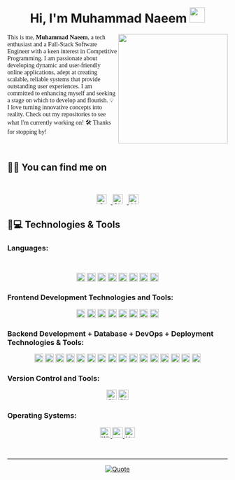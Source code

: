 <h1 align="center">Hi, I'm Muhammad Naeem <img src="https://media.giphy.com/media/hvRJCLFzcasrR4ia7z/giphy.gif" width="35"></h1>
<img align="right" src="https://github.com/7oSkaaa/7oSkaaa/blob/main/Images/Right_Side.gif?raw=true" width="250px">


<meta charset="UTF-8">
    <p style="font-family: 'italic_font';">
    This is me, <strong>Muhammad Naeem</strong>, a tech enthusiast and a Full-Stack Software Engineer with a keen interest in Competitive Programming. I am passionate about developing dynamic and user-friendly online applications, adept at creating scalable, reliable systems that provide outstanding user experiences. I am committed to enhancing myself and seeking a stage on which to develop and flourish. 💡 I love turning innovative concepts into reality. Check out my repositories to see what I'm currently working on! 🛠️ Thanks for stopping by! 👨‍💻
</p>
<br>



## 🤝🏻 You can find me on
<br>
<p align="center">
  <a href="mailto:mnaeem3278@gmail.com">
    <img src="https://img.shields.io/badge/gmail-%23EA4335.svg?style=plastic&logo=gmail&logoColor=white" alt="Gmail" height="23" style="margin-right: 10px;"/>
  </a>
  <a href="https://github.com/mn-coding-cop">
    <img src="https://img.shields.io/badge/github-%23181717.svg?style=plastic&logo=github&logoColor=white" alt="GitHub" height="23" style="margin-right: 10px;"/>
  </a>
  <a href="https://www.linkedin.com/in/mnaeems/">
    <img src="https://img.shields.io/badge/linkedin-%230A66C2.svg?style=plastic&logo=linkedin&logoColor=white" alt="LinkedIn" height="23"/>
  </a>
</p>


## 🚀💻 Technologies & Tools



### Languages:
<br>
<p align="center">
	<img src="https://img.shields.io/badge/python-%233776AB.svg?style=plastic&logo=python&logoColor=white" alt="Python" height="20"/>
	<img src="https://img.shields.io/badge/java-%23007396.svg?style=plastic&logo=java&logoColor=white" alt="Java" height="20"/>
	<img src="https://img.shields.io/badge/javascript-%23F7DF1E.svg?style=plastic&logo=javascript&logoColor=white" alt="JavaScript" height="20"/>
	<img src="https://img.shields.io/badge/sql-%230075A8.svg?style=plastic&logo=sqlite&logoColor=white" alt="SQL" height="20"/>
	<img src="https://img.shields.io/badge/php-%23777BB4.svg?style=plastic&logo=php&logoColor=white" alt="PHP" height="20"/>
	<img src="https://img.shields.io/badge/ruby-%23CC342D.svg?style=plastic&logo=ruby&logoColor=white" alt="Ruby" height="20"/>
	<img src="https://img.shields.io/badge/Rails-%23CC0000.svg?style=plastic&logo=ruby-on-rails&logoColor=white" alt="Rails" height="20"/>
  	<img src="https://img.shields.io/badge/Node.js-%23339933.svg?style=plastic&logo=node.js&logoColor=white" alt="Node.js" height="20"/>
</p>
  </a>

### Frontend Development Technologies and Tools:

<p align="center">
  <img src="https://img.shields.io/badge/ReactJS-%2361DAFB.svg?style=plastic&logo=react&logoColor=white" alt="ReactJS" height="20"/>
  <img src="https://img.shields.io/badge/Redux-%23764ABC.svg?style=plastic&logo=redux&logoColor=white" alt="Redux" height="20"/>
  <img src="https://img.shields.io/badge/Tailwind CSS-%231a202c.svg?style=plastic&logo=tailwind-css&logoColor=white" alt="Tailwind CSS" height="20"/>
  <img src="https://img.shields.io/badge/Material UI-%230081CB.svg?style=plastic&logo=material-ui&logoColor=white" alt="Material UI" height="20"/>
  <img src="https://img.shields.io/badge/Bootstrap-%237952B3.svg?style=plastic&logo=bootstrap&logoColor=white" alt="Bootstrap" height="20"/>
  <img src="https://img.shields.io/badge/Figma-%23F24E1E.svg?style=plastic&logo=figma&logoColor=white" alt="Figma" height="20"/>
  <img src="https://img.shields.io/badge/AngularJS-%23DD1B16.svg?style=plastic&logo=angularjs&logoColor=white" alt="AngularJS" height="20"/>
  <img src="https://img.shields.io/badge/Vue.js-%234FC08D.svg?style=plastic&logo=vue.js&logoColor=white" alt="Vue.js" height="20"/>
</p>

### Backend Development + Database + DevOps + Deployment Technologies & Tools:
<p align="center">
  <img src="https://img.shields.io/badge/Rails-%23CC0000.svg?style=plastic&logo=ruby-on-rails&logoColor=white" alt="Rails" height="20"/>
  <img src="https://img.shields.io/badge/Node.js-%23339933.svg?style=plastic&logo=node.js&logoColor=white" alt="Node.js" height="20"/>
  <img src="https://img.shields.io/badge/Heroku-%23430098.svg?style=plastic&logo=heroku&logoColor=white" alt="Heroku" height="20"/>
  <img src="https://img.shields.io/badge/MongoDB-%2347A248.svg?style=plastic&logo=mongodb&logoColor=white" alt="MongoDB" height="20"/>
  <img src="https://img.shields.io/badge/PostgreSQL-%23336791.svg?style=plastic&logo=postgresql&logoColor=white" alt="PostgreSQL" height="20"/>
  <img src="https://img.shields.io/badge/Elasticsearch-%23005571.svg?style=plastic&logo=elasticsearch&logoColor=white" alt="Elasticsearch" height="20"/>
  <img src="https://img.shields.io/badge/MySQL-%234479A1.svg?style=plastic&logo=mysql&logoColor=white" alt="MySQL" height="20"/>
  <img src="https://img.shields.io/badge/AWS Lambda-%23FF9900.svg?style=plastic&logo=amazon-aws&logoColor=white" alt="AWS Lambda" height="20"/>
  <img src="https://img.shields.io/badge/Docker-%232496ED.svg?style=plastic&logo=docker&logoColor=white" alt="Docker" height="20"/>
  <img src="https://img.shields.io/badge/AWS-%23232F3E.svg?style=plastic&logo=amazon-aws&logoColor=white" alt="AWS" height="20"/>
  <img src="https://img.shields.io/badge/Amazon RDS-%23323330.svg?style=plastic&logo=amazon-aws&logoColor=white" alt="Amazon RDS" height="20"/>
  <img src="https://img.shields.io/badge/AWS API Gateway-%23232F3E.svg?style=plastic&logo=amazon-aws&logoColor=white" alt="AWS API Gateway" height="20"/>
  <img src="https://img.shields.io/badge/InfluxDB-%2343B02A.svg?style=plastic&logo=influxdb&logoColor=white" alt="InfluxDB" height="20"/>
  <img src="https://img.shields.io/badge/AWS Elastic Load Balancer-%23232F3E.svg?style=plastic&logo=amazon-aws&logoColor=white" alt="AWS Elastic Load Balancer" height="20"/>
  <img src="https://img.shields.io/badge/Microservices-%23339933.svg?style=plastic" alt="Microservices" height="20"/>
  <img src="https://img.shields.io/badge/AWS Route 53-%23232F3E.svg?style=plastic&logo=amazon-aws&logoColor=white" alt="AWS Route 53" height="20"/>
</p>



###  Version Control and Tools:
<p align="center">
  <img src="https://img.shields.io/badge/git-%23F05032.svg?style=plastic&logo=git&logoColor=white" alt="Git" height="23"/>
  <img src="https://img.shields.io/badge/github-%23121011.svg?style=plastic&logo=github&logoColor=white" alt="GitHub" height="23"/>
</p>


 ###  Operating Systems:

<p align="center"

<p align="center">
  <a href="https://www.microsoft.com/en-us/windows" target="_blank">
    <img alt="Windows" src="https://img.shields.io/badge/Windows-0078D6?style=plastic&logo=windows&logoColor=white"height="24">
  </a>

  <a href="https://www.apple.com/macos/" target="_blank">
    <img alt="macOS" src="https://img.shields.io/badge/macOS-000000?style=plastic&logo=apple&logoColor=white"height="24">
  </a>
 
  <a href="https://www.linux.org/" target="_blank">
    <img alt="Linux" src="https://img.shields.io/badge/Linux-FCC624?style=plastic&logo=linux&logoColor=black"height="24">
  </a>
</p>

<br> 


---

<p align = "center">
	<a href="https://github.com/piyushsuthar/github-readme-quotes"> <img alt = "Quote" src="https://quotes-github-readme.vercel.app/api?type=horizontal&theme=tokyonight&animation=grow_out_in&quoteCategory=programming">
</p>
